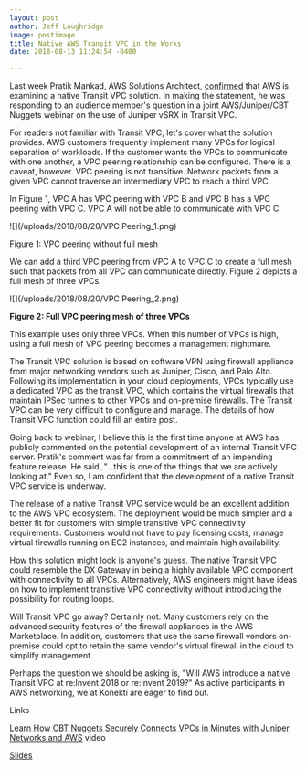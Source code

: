 ```yaml
---
layout: post
author: Jeff Loughridge
image: postimage
title: Native AWS Transit VPC in the Works
date: 2018-08-13 11:24:54 -0400

---
```

Last week Pratik Mankad, AWS Solutions Architect, [confirmed](https://youtu.be/8t-a38jBgA0?t=49m36s "Learn How CBT Nuggets Securely Connects VPCs in Minutes with Juniper Networks and AWS") that AWS is examining a native Transit VPC solution. In making the statement, he was responding to an audience member's question in a joint AWS/Juniper/CBT Nuggets webinar on the use of Juniper vSRX in Transit VPC.

For readers not familiar with Transit VPC, let's cover what the solution provides. AWS customers frequently implement many VPCs for logical separation of workloads. If the customer wants the VPCs to communicate with one another, a VPC peering relationship can be configured. There is a caveat, however. VPC peering is not transitive. Network packets from a given VPC cannot traverse an intermediary VPC to reach a third VPC.

In Figure 1, VPC A has VPC peering with VPC B and VPC B has a VPC peering with VPC C. VPC A will not be able to communicate with VPC C.

![](/uploads/2018/08/20/VPC Peering_1.png)

Figure 1: VPC peering without full mesh

We can add a third VPC peering from VPC A to VPC C to create a full mesh such that packets from all VPC can communicate directly. Figure 2 depicts a full mesh of three VPCs.

![](/uploads/2018/08/20/VPC Peering_2.png)

**Figure 2: Full VPC peering mesh of three VPCs**

This example uses only three VPCs. When this number of VPCs is high, using a full mesh of VPC peering becomes a management nightmare.

The Transit VPC solution is based on software VPN using firewall appliance from major networking vendors such as Juniper, Cisco, and Palo Alto. Following its implementation in your cloud deployments, VPCs typically use a dedicated VPC as the transit VPC, which contains the virtual firewalls that maintain IPSec tunnels to other VPCs and on-premise firewalls. The Transit VPC can be very difficult to configure and manage. The details of how Transit VPC function could fill an entire post.

Going back to webinar, I believe this is the first time anyone at AWS has publicly commented on the potential development of an internal Transit VPC server. Pratik's comment was far from a commitment of an impending feature release. He said, "...this is one of the things that we are actively looking at." Even so, I am confident that the development of a native Transit VPC service is underway.

The release of a native Transit VPC service would be an excellent addition to the AWS VPC ecosystem. The deployment would be much simpler and a better fit for customers with simple transitive VPC connectivity requirements. Customers would not have to pay licensing costs, manage virtual firewalls running on EC2 instances, and maintain high availability.

How this solution might look is anyone's guess. The native Transit VPC could resemble the DX Gateway in being a highly available VPC component with connectivity to all VPCs. Alternatively, AWS engineers might have ideas on how to implement transitive VPC connectivity without introducing the possibility for routing loops.

Will Transit VPC go away? Certainly not. Many customers rely on the advanced security features of the firewall appliances in the AWS Marketplace. In addition, customers that use the same firewall vendors on-premise could opt to retain the same vendor's virtual firewall in the cloud to simplify management.

Perhaps the question we should be asking is, "Will AWS introduce a native Transit VPC at re:Invent 2018 or re:Invent 2019?" As active participants in AWS networking, we at Konekti are eager to find out.

Links

[Learn How CBT Nuggets Securely Connects VPCs in Minutes with Juniper Networks and AWS](https://youtu.be/8t-a38jBgA0 "Learn How CBT Nuggets Securely Connects VPCs in Minutes with Juniper Networks and AWS") video

[Slides](https://www.slideshare.net/AmazonWebServices/learn-how-cbt-nuggets-securely-connects-vpcs-in-minutes-with-juniper-networks-and-aws "CBT Nuggets Securely Connects VPCs in Minutes with Juniper Networks and AWS Slides - Slidehare.net")